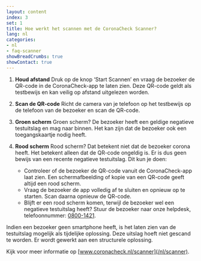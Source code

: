 ```yaml
---
layout: content
index: 3
set: 1
title: Hoe werkt het scannen met de CoronaCheck Scanner?
lang: nl
categories:
- nl
- faq-scanner
showBreadCrumbs: true
showContact: true
---
```

1. **Houd afstand**
    Druk op de knop ‘Start Scannen’ en vraag de bezoeker de QR-code in de CoronaCheck-app te laten zien. Deze QR-code geldt als testbewijs en kan veilig op afstand uitgelezen worden.

2. **Scan de QR-code**
    Richt de camera van je telefoon op het testbewijs op de telefoon van de bezoeker en scan de QR-code.

3. **Groen scherm**
    Groen scherm? De bezoeker heeft een geldige negatieve testuitslag en mag naar binnen. Het kan zijn dat de bezoeker ook een toegangskaartje nodig heeft. 

4. **Rood scherm**
    Rood scherm? Dat betekent niet dat de bezoeker corona heeft. Het betekent alleen dat de QR-code ongeldig is. Er is dus geen bewijs van een recente negatieve testuitslag. Dit kun je doen:

    - Controleer of de bezoeker de QR-code vanuit de CoronaCheck-app laat zien. Een schermafbeelding of kopie van een QR-code geeft altijd een rood scherm. 
    - Vraag de bezoeker de app volledig af te sluiten en opnieuw op te starten. Scan daarna opnieuw de QR-code.
    - Blijft er een rood scherm komen, terwijl de bezoeker wel een negatieve testuitslag heeft? Stuur de bezoeker naar onze helpdesk, telefoonnummer: <a href="tel:0800-1421">0800-1421</a>.

Indien een bezoeker geen smartphone heeft, is het laten zien van de testuitslag mogelijk als tijdelijke oplossing. Deze uitslag hoeft niet gescand te worden. Er wordt gewerkt aan een structurele oplossing.

Kijk voor meer informatie op [www.coronacheck.nl/scanner](/nl/scanner).
